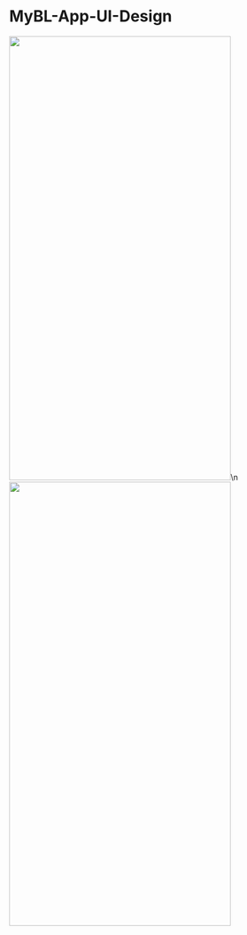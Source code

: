 # MyBL-App-UI-Design

<img src="https://user-images.githubusercontent.com/96940619/218311610-d17715e2-67d4-4b41-9bd5-bb6f7e4d974b.jpg" width="400" height="800">\n
<img src="https://user-images.githubusercontent.com/96940619/218311612-3d51ec92-d633-4f76-86fb-4d4927e1b9d0.jpg" width="400" height="800">

